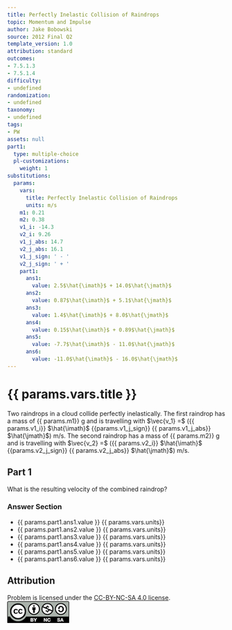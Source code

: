 ```yaml
---
title: Perfectly Inelastic Collision of Raindrops
topic: Momentum and Impulse
author: Jake Bobowski
source: 2012 Final Q2
template_version: 1.0
attribution: standard
outcomes:
- 7.5.1.3
- 7.5.1.4
difficulty:
- undefined
randomization:
- undefined
taxonomy:
- undefined
tags:
- PW
assets: null
part1:
  type: multiple-choice
  pl-customizations:
    weight: 1
substitutions:
  params:
    vars:
      title: Perfectly Inelastic Collision of Raindrops
      units: m/s
    m1: 0.21
    m2: 0.38
    v1_i: -14.3
    v2_i: 9.26
    v1_j_abs: 14.7
    v2_j_abs: 16.1
    v1_j_sign: ' - '
    v2_j_sign: ' + '
    part1:
      ans1:
        value: 2.5$\hat{\imath}$ + 14.0$\hat{\jmath}$
      ans2:
        value: 0.87$\hat{\imath}$ + 5.1$\hat{\jmath}$
      ans3:
        value: 1.4$\hat{\imath}$ + 8.0$\hat{\jmath}$
      ans4:
        value: 0.15$\hat{\imath}$ + 0.89$\hat{\jmath}$
      ans5:
        value: -7.7$\hat{\imath}$ - 11.0$\hat{\jmath}$
      ans6:
        value: -11.0$\hat{\imath}$ - 16.0$\hat{\jmath}$
---
```

# {{ params.vars.title }}
Two raindrops in a cloud collide perfectly inelastically. The first raindrop has a mass of {{ params.m1}} g and is travelling with $\vec{v_1} =$ ({{ params.v1_i}} $\hat{\imath}$ {{params.v1_j_sign}} {{ params.v1_j_abs}} $\hat{\jmath}$) m/s.
The second raindrop has a mass of {{ params.m2}} g and is travelling with $\vec{v_2} =$ ({{ params.v2_i}} $\hat{\imath}$ {{params.v2_j_sign}} {{ params.v2_j_abs}} $\hat{\jmath}$) m/s.

## Part 1

What is the resulting velocity of the combined raindrop?

### Answer Section

- {{ params.part1.ans1.value }} {{ params.vars.units}}
- {{ params.part1.ans2.value }} {{ params.vars.units}}
- {{ params.part1.ans3.value }} {{ params.vars.units}}
- {{ params.part1.ans4.value }} {{ params.vars.units}}
- {{ params.part1.ans5.value }} {{ params.vars.units}}
- {{ params.part1.ans6.value }} {{ params.vars.units}}

## Attribution

Problem is licensed under the [CC-BY-NC-SA 4.0 license](https://creativecommons.org/licenses/by-nc-sa/4.0/).<br> ![The Creative Commons 4.0 license requiring attribution-BY, non-commercial-NC, and share-alike-SA license.](https://raw.githubusercontent.com/firasm/bits/master/by-nc-sa.png)